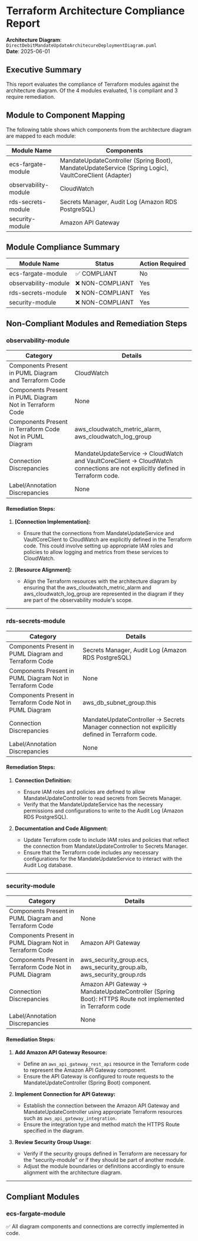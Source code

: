 # Terraform Architecture Compliance Report

**Architecture Diagram**: `DirectDebitMandateUpdateArchitecureDeploymentDiagram.puml`  
**Date**: 2025-06-01  
## Executive Summary

This report evaluates the compliance of Terraform modules against the architecture diagram. Of the 4 modules evaluated, 1 is compliant and 3 require remediation.

## Module to Component Mapping

The following table shows which components from the architecture diagram are mapped to each module:

| Module Name | Components |
|-------------|------------|
| ecs-fargate-module | MandateUpdateController (Spring Boot), MandateUpdateService (Spring Logic), VaultCoreClient (Adapter) |
| observability-module | CloudWatch |
| rds-secrets-module | Secrets Manager, Audit Log (Amazon RDS PostgreSQL) |
| security-module | Amazon API Gateway |

## Module Compliance Summary

| Module Name | Status | Action Required |
|-------------|--------|----------------|
| ecs-fargate-module | ✅ COMPLIANT | No |
| observability-module | ❌ NON-COMPLIANT | Yes |
| rds-secrets-module | ❌ NON-COMPLIANT | Yes |
| security-module | ❌ NON-COMPLIANT | Yes |

## Non-Compliant Modules and Remediation Steps

### observability-module

| Category                                              | Details                                                         |
|----------------------------------------------------------|----------------------------------------------------------------|
| Components Present in PUML Diagram and Terraform Code    | CloudWatch                                                     |
| Components Present in PUML Diagram Not in Terraform Code | None                                                           |
| Components Present in Terraform Code Not in PUML Diagram | aws_cloudwatch_metric_alarm, aws_cloudwatch_log_group          |
| Connection Discrepancies                                 | MandateUpdateService -> CloudWatch and VaultCoreClient -> CloudWatch connections are not explicitly defined in Terraform code. |
| Label/Annotation Discrepancies                           | None                                                           |

#### Remediation Steps:

1. **[Connection Implementation]:**
   - Ensure that the connections from MandateUpdateService and VaultCoreClient to CloudWatch are explicitly defined in the Terraform code. This could involve setting up appropriate IAM roles and policies to allow logging and metrics from these services to CloudWatch.

2. **[Resource Alignment]:**
   - Align the Terraform resources with the architecture diagram by ensuring that the aws_cloudwatch_metric_alarm and aws_cloudwatch_log_group are represented in the diagram if they are part of the observability module's scope.
---

### rds-secrets-module

| Category                                              | Details                                                         |
|----------------------------------------------------------|----------------------------------------------------------------|
| Components Present in PUML Diagram and Terraform Code    | Secrets Manager, Audit Log (Amazon RDS PostgreSQL)              |
| Components Present in PUML Diagram Not in Terraform Code | None                                                            |
| Components Present in Terraform Code Not in PUML Diagram | aws_db_subnet_group.this                                        |
| Connection Discrepancies                                 | MandateUpdateController -> Secrets Manager connection not explicitly defined in Terraform code. |
| Label/Annotation Discrepancies                           | None                                                            |

#### Remediation Steps:

1. **Connection Definition:**
   - Ensure IAM roles and policies are defined to allow MandateUpdateController to read secrets from Secrets Manager.
   - Verify that the MandateUpdateService has the necessary permissions and configurations to write to the Audit Log (Amazon RDS PostgreSQL).

2. **Documentation and Code Alignment:**
   - Update Terraform code to include IAM roles and policies that reflect the connection from MandateUpdateController to Secrets Manager.
   - Ensure that the Terraform code includes any necessary configurations for the MandateUpdateService to interact with the Audit Log database.
---

### security-module

| Category                                              | Details                                                         |
|----------------------------------------------------------|----------------------------------------------------------------|
| Components Present in PUML Diagram and Terraform Code    | None                                                            |
| Components Present in PUML Diagram Not in Terraform Code | Amazon API Gateway                                              |
| Components Present in Terraform Code Not in PUML Diagram | aws_security_group.ecs, aws_security_group.alb, aws_security_group.rds |
| Connection Discrepancies                                 | Amazon API Gateway -> MandateUpdateController (Spring Boot): HTTPS Route not implemented in Terraform code |
| Label/Annotation Discrepancies                           | None                                                            |

#### Remediation Steps:

1. **Add Amazon API Gateway Resource:**
   - Define an `aws_api_gateway_rest_api` resource in the Terraform code to represent the Amazon API Gateway component.
   - Ensure the API Gateway is configured to route requests to the MandateUpdateController (Spring Boot) component.

2. **Implement Connection for API Gateway:**
   - Establish the connection between the Amazon API Gateway and MandateUpdateController using appropriate Terraform resources such as `aws_api_gateway_integration`.
   - Ensure the integration type and method match the HTTPS Route specified in the diagram.

3. **Review Security Group Usage:**
   - Verify if the security groups defined in Terraform are necessary for the "security-module" or if they should be part of another module.
   - Adjust the module boundaries or definitions accordingly to ensure alignment with the architecture diagram.
---

## Compliant Modules

### ecs-fargate-module
✅ All diagram components and connections are correctly implemented in code.

